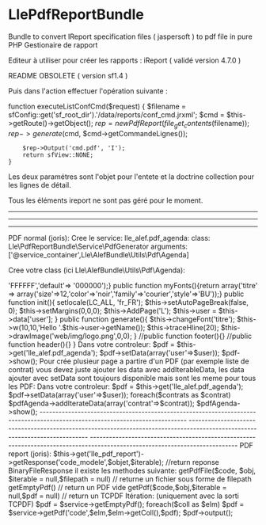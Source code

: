 # LlePdfReportBundle
Bundle to convert IReport specification files ( jaspersoft ) to pdf file in pure PHP
Gestionaire de rapport

Editeur à utiliser pour créer les rapports : iReport ( validé version 4.7.0 )



README OBSOLETE ( version sf1.4 )

Puis dans l'action effectuer l'opération suivante :

 function executeListConfCmd($request) {
        $filename = sfConfig::get('sf_root_dir').'/data/reports/conf_cmd.jrxml';
        $cmd = $this->getRoute()->getObject();
        $rep = new PdfReport(file_get_contents($filename));
        $rep->generate($cmd, $cmd->getCommandeLignes());

        $rep->Output('cmd.pdf', 'I');
        return sfView::NONE;
    }


Les deux paramétres sont l'objet pour l'entete et la doctrine collection pour les lignes de détail.

Tous les éléments ireport ne sont pas géré pour le moment.

----------------------------------------------------------------------------------------------------------------------------
----------------------------------------------------------------------------------------------------------------------------
----------------------------------------------------------------------------------------------------------------------------
PDF normal (joris):
Cree le service:
lle_alef.pdf_agenda:
    class:        Lle\PdfReportBundle\Service\PdfGenerator
    arguments:    ['@service_container',Lle\AlefBundle\Utils\Pdf\Agenda]

Cree votre class (ici Lle\AlefBundle\Utils\Pdf\Agenda):

<?php
class Agenda extends Lle\PdfReportBundle\Lib\Pdf{
    protected $debug = false; private $user;
    public function myColors(){return array('blanc' => 'FFFFFF','default'=> '000000');}
    public function myFonts(){return array('titre' => array('size'=>12,'color'=>'noir','family'=>'courier','style'=>'BU'));}
    public function init(){
        setlocale(LC_ALL, 'fr_FR'); $this->setAutoPageBreak(false, 0); $this->setMargins(0,0,0); $this->AddPage('L');
        $this->user = $this->data['user'];
    }
    public function generate(){
        $this->changeFont('titre');
        $this->w(10,10,'Hello '.$this->user->getName());
        $this->traceHline(20);
        $this->drawImage('web/img/logo.png',0,0);
    }
    //public function footer(){}
    //public function header(){}
}

Dans votre controleur:
$pdf = $this->get('lle_alef.pdf_agenda');
$pdf->setData(array('user'=>$user));
$pdf->show();

Pour crée plusieur page a partire d'un PDF (par exemple liste de contrat) vous devez juste ajouter les data avec addIterableData, les data ajouter avec setData sont toujours disponible mais sont les meme pour tous les PDF:

Dans votre controleur:
$pdf = $this->get('lle_alef.pdf_agenda');
$pdf->setData(array('user'=>$user));
foreach($contrats as $contrat) $pdfAgenda->addIterateData(array('contrat'=>$contrat));
$pdfAgenda->show();

----------------------------------------------------------------------------------------------------------------------------
----------------------------------------------------------------------------------------------------------------------------
----------------------------------------------------------------------------------------------------------------------------
PDF report (joris):
$this->get('lle_pdf_report')->getResponse('code_modele',$objet,$iterable); //return reponse BinaryFileResponse

il existe les methodes suivante:
getPdfFile($code, $obj, $iterable = null,$filepath = null) // returne un fichier sous forme de filepath
getEmptyPdf() // return un PDF vide
getPdf($code,$obj,$iterable = null,$pdf = null) // return un TCPDF

Itération: (uniquement avec la sorti TCPDF)
$pdf = $service->getEmptyPdf();
foreach($coll as $elm) $pdf = $service->getPdf('code',$elm,$elm->getColl(),$pdf);
$pdf->output();
